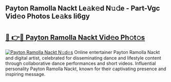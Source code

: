 ## Payton Ramolla Nackt Le𝚊k𝚎d N𝚞𝚍e - Part-Vgc Vid𝚎o Photos Le𝚊ks li6gy

# <h2><a href="http://fb5jun9.evod.top/?m=Payton+Ramolla+Nackt">🔗 👉🔴 Payton Ramolla Nackt Vid𝚎o Ph𝚘t𝚘s</a></h2>

[![Payton Ramolla Nackt N𝚞d𝚎s](https://i.imgur.com/8V9OHl7.gif)](http://fb5jun9.evod.top/?m=Payton+Ramolla+Nackt)
Online entertainer Payton Ramolla Nackt and digital artist, celebrated for disseminating dance and lifestyle content through collaborative dance performances and short videos. Influential personality Payton Ramolla Nackt, known for their captivating presence and inspiring message. 
